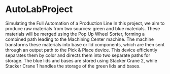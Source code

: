 # AutoLabProject
Simulating the Full Automation of a Production Line
In this project, we aim to produce raw materials from two sources: green and blue materials. These materials will be merged using the Pop Up Wheel Sorter, forming a combined path leading to the Machining Center machine. The machine transforms these materials into base or lid components, which are then sent through an output path to the Pick & Place device. This device efficiently separates them by color and directs them into two separate paths for storage. The blue lids and bases are stored using Stacker Crane 2, while Stacker Crane 1 handles the storage of the green lids and bases. 
